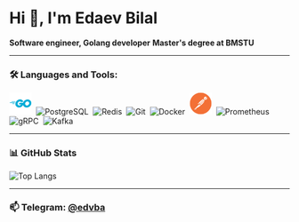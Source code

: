 # Hi 👋, I'm Edaev Bilal
**Software engineer, Golang developer**
**Master's degree at BMSTU**

---

### 🛠️ Languages and Tools:

<p align="left">
  <img src="https://github.com/devicons/devicon/blob/master/icons/go/go-original-wordmark.svg" title="Go"  alt="Go" width="40" height="40"/>&nbsp;
  <img src="https://cdn.jsdelivr.net/gh/devicons/devicon/icons/postgresql/postgresql-original.svg" alt="PostgreSQL" width="40" height="40"/>&nbsp;
  <img src="https://cdn.jsdelivr.net/gh/devicons/devicon/icons/redis/redis-original.svg" alt="Redis" width="40" height="40"/>&nbsp;
  <img src="https://cdn.jsdelivr.net/gh/devicons/devicon/icons/git/git-original.svg" alt="Git" width="40" height="40"/>&nbsp;
  <img src="https://cdn.jsdelivr.net/gh/devicons/devicon/icons/docker/docker-original.svg" alt="Docker" width="40" height="40"/>&nbsp;
  <img src="https://raw.githubusercontent.com/devicons/devicon/master/icons/postman/postman-original.svg" alt="Postman" width="40" height="40"/>&nbsp;
  <img src="https://cdn.jsdelivr.net/gh/devicons/devicon/icons/prometheus/prometheus-original.svg" alt="Prometheus" width="40" height="40"/>&nbsp;
  <img src="https://img.shields.io/badge/gRPC-5C2D91?style=for-the-badge&logo=grpc&logoColor=white" alt="gRPC" height="40"/>&nbsp;
  <img src="https://cdn.jsdelivr.net/gh/devicons/devicon/icons/apachekafka/apachekafka-original.svg" alt="Kafka" width="40" height="40"/>&nbsp;
</p>

---

### 📊 GitHub Stats

![Top Langs](https://github-readme-stats.vercel.app/api/top-langs/?username=w212w&layout=compact&theme=tokyonight)

---

### 📫 Telegram: [@edvba](https://t.me/edvba)

